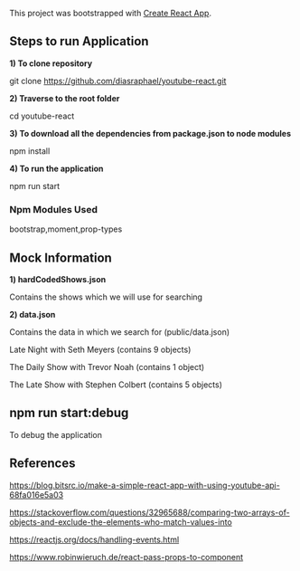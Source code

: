 This project was bootstrapped with [Create React App](https://github.com/facebook/create-react-app).


## Steps to run Application
 
**1) To clone repository**

git clone https://github.com/diasraphael/youtube-react.git       

**2) Traverse to the root folder**

cd youtube-react        

**3) To download all the dependencies from package.json to node modules**

npm install            

**4) To run the application**

npm run start          

### Npm Modules Used

bootstrap,moment,prop-types

## Mock Information

**1) hardCodedShows.json**

Contains the shows which we will use for searching

**2) data.json**

Contains the data in which we search for (public/data.json)

Late Night with Seth Meyers (contains 9 objects)

The Daily Show with Trevor Noah (contains 1 object)

The Late Show with Stephen Colbert (contains 5 objects)


## npm run start:debug
To debug the application


## References
https://blog.bitsrc.io/make-a-simple-react-app-with-using-youtube-api-68fa016e5a03

https://stackoverflow.com/questions/32965688/comparing-two-arrays-of-objects-and-exclude-the-elements-who-match-values-into

https://reactjs.org/docs/handling-events.html

https://www.robinwieruch.de/react-pass-props-to-component